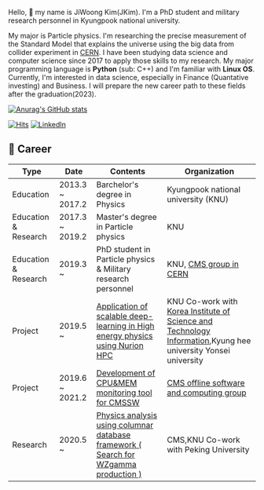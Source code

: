 Hello, 👋 my name is JiWoong Kim(JKim). I'm a PhD student and military research personnel in Kyungpook national university.

My major is Particle physics. I'm researching the precise measurement of the Standard Model that explains the universe using the big data from collider experiment in [CERN](https://home.cern/).
I have been studying data science and computer science since 2017 to apply those skills to my research. My major programming language is **Python** (sub: C++) and I'm familiar with **Linux OS**. Currently, I'm interested in data science, especially in Finance (Quantative investing) and Business. I will prepare the new career path to these fields after the graduation(2023).

[![Anurag's GitHub stats](https://github-readme-stats.vercel.app/api?username=ico1036)](https://github.com/anuraghazra/github-readme-stats)
  
  
[![Hits](https://hits.seeyoufarm.com/api/count/incr/badge.svg?url=https%3A%2F%2Fgithub.com%2Fico1036&count_bg=%2379C83D&title_bg=%23555555&icon=&icon_color=%23E7E7E7&title=hits&edge_flat=false)](https://hits.seeyoufarm.com)
[![LinkedIn](https://img.shields.io/badge/-Linkedin-blue)](https://www.linkedin.com/in/jiwoong-kim-b9934417a/)



## :briefcase: Career


| Type                 | Date            | Contents                                                                              | Organization                                                                                                                                      |
|----------------------|-----------------|---------------------------------------------------------------------------------------|---------------------------------------------------------------------------------------------------------------------------------------------------|
| Education            | 2013.3 ~ 2017.2 | Barchelor's degree in Physics                                                         | Kyungpook national university (KNU)                                                                                                               |
| Education & Research | 2017.3 ~ 2019.2 | Master's degree in Particle physics                                                   | KNU                                                                                                              |
| Education & Research | 2019.3 ~        | PhD student in Particle physics & Military research personnel                         | KNU, [CMS group in CERN](https://cms.cern/)                                                                                             |
| Project              | 2019.5 ~        | [Application of scalable deep-learning in High energy physics using Nurion HPC](https://github.com/ico1036/Nurion) |KNU Co-work with   [Korea Institute of Science and Technology Information](https://www.ksc.re.kr/kor/index/main),Kyung hee university Yonsei university |
| Project              | 2019.6 ~ 2021.2 | [Development of CPU&MEM monitoring tool for CMSSW](https://github.com/ico1036/ServiceWork)                                      | [CMS offline software and computing group](https://cms-sw.github.io/)                                                                                                          |
| Research             | 2020.5 ~        | [Physics analysis using columnar database framework ( Search for WZgamma production )](https://github.com/JW-corp/J.W_Analysis)  | CMS,KNU Co-work with Peking University                                                                   |
